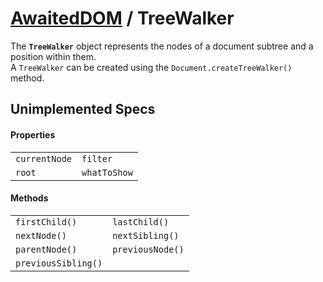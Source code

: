 # [AwaitedDOM](/docs/basic-interfaces/awaited-dom) <span>/</span> TreeWalker

<div class='overview'>The <strong><code>TreeWalker</code></strong> object represents the nodes of a document subtree and a position within them.</div>

<div class='overview'>A <code>TreeWalker</code> can be created using the <code>Document.createTreeWalker()</code> method.</div>

## Unimplemented Specs

#### Properties

 |   |   | 
 | --- | --- | 
 | `currentNode` | `filter`
`root` | `whatToShow` | 

#### Methods

 |   |   | 
 | --- | --- | 
 | `firstChild()` | `lastChild()`
`nextNode()` | `nextSibling()`
`parentNode()` | `previousNode()`
`previousSibling()` |  | 
